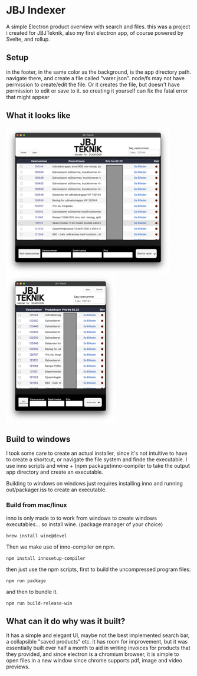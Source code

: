 # JBJ Indexer
A simple Electron product overview with search and files.
this was a project i created for JBJTeknik, also my first electron app, of course powered by Svelte, and rollup.

## Setup

in the footer, in the same color as the background, is the app directory path. navigate there, and create a file called "varer.json". node/fs may not have permission to create/edit the file. 
Or it creates the file, but doesn't have permission to edit or save to it. so creating it yourself can fix the fatal error that might appear

## What it looks like

<div>
  <img src="Assets/image.png" height= 400\>
  <img src="Assets/image2.png" height= 400\>
</div>

## Build to windows
I took some care to create an actual installer, since it's not intuitive to have to create a shortcut, or navigate the file system and finde the executable.
I use inno scripts and wine + (npm package)inno-compiler to take the output app directory and create an executable.

Building to windows on windows just requires installing inno and running out/packager.iss to create an executable.

### Build from mac/linux
inno is only made to to work from windows to create windows executables...
so install wine. (package manager of your choice)
```
brew install wine@devel
```
Then we make use of inno-compiler on npm.
```
npm install innosetup-compiler
```
then just use the npm scripts, first to build the uncompressed program files:
```
npm run package
```
and then to bundle it.
```
npm run build-release-win
```
## What can it do why was it built?
It has a simple and elegant UI, maybe not the best implemented search bar, a collapsible "saved products" etc. it has room for improvement, but it was essentially built over half a month to aid in writing invoices for products that they provided, and since electron is a chromium browser, it is simple to open files in a new window since chrome supports pdf, image and video previews.
